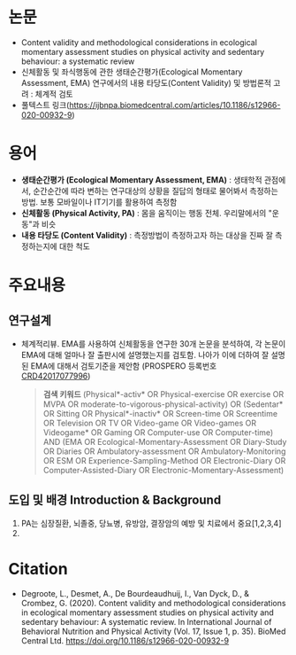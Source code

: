 # 논문
- Content validity and methodological considerations in ecological momentary assessment studies on physical  activity and sedentary behaviour: a systematic review
- 신체활동 및 좌식행동에 관한 생태순간평가(Ecological Momentary Assessment, EMA) 연구에서의 내용 타당도(Content Validity) 및 방법론적 고려 : 체계적 검토
- 풀텍스트 링크(https://ijbnpa.biomedcentral.com/articles/10.1186/s12966-020-00932-9)

# 용어
- **생태순간평가 (Ecological Momentary Assessment, EMA)** : 생태학적 관점에서, 순간순간에 따라 변하는 연구대상의 상황을 질답의 형태로 물어봐서 측정하는 방법. 보통 모바일이나 IT기기를 활용하여 측정함
- **신체활동 (Physical Activity, PA)** : 몸을 움직이는 행동 전체. 우리말에서의 "운동"과 비슷
- **내용 타당도 (Content Validity)** : 측정방법이 측정하고자 하는 대상을 진짜 잘 측정하는지에 대한 척도


# 주요내용
## 연구설계
- 체계적리뷰. EMA를 사용하여 신체활동을 연구한 30개 논문을 분석하여, 각 논문이 EMA에 대해 얼마나 잘 출판시에 설명했는지를 검토함. 나아가 이에 더하여 잘 설명된 EMA에 대해서 검토기준을 제안함 (PROSPERO 등록번호 [CRD42017077996](https://www.crd.york.ac.uk/PROSPERO/display_record.php?RecordID=77996))
  > **검색 키워드**
  > (Physical*-activ* OR Physical-exercise OR exercise OR MVPA OR moderate-to-vigorous-physical-activity) OR (Sedentar* OR Sitting OR Physical*-inactiv* OR Screen-time OR Screentime OR Television OR TV OR Video-game OR Video-games OR Videogame* OR Gaming OR Computer-use OR Computer-time) AND (EMA OR Ecological-Momentary-Assessment OR Diary-Study OR Diaries OR Ambulatory-assessment OR Ambulatory-Monitoring OR ESM OR Experience-Sampling-Method OR Electronic-Diary OR Computer-Assisted-Diary OR Electronic-Momentary-Assessment)

## 도입 및 배경 Introduction & Background
1. PA는 심장질환, 뇌졸중, 당뇨병, 유방암, 결장암의 예방 및 치료에서 중요[1,2,3,4]
2. 

# Citation
- Degroote, L., Desmet, A., De Bourdeaudhuij, I., Van Dyck, D., & Crombez, G. (2020). Content validity and methodological considerations in ecological momentary assessment studies on physical activity and sedentary behaviour: A systematic review. In International Journal of Behavioral Nutrition and Physical Activity (Vol. 17, Issue 1, p. 35). BioMed Central Ltd. https://doi.org/10.1186/s12966-020-00932-9